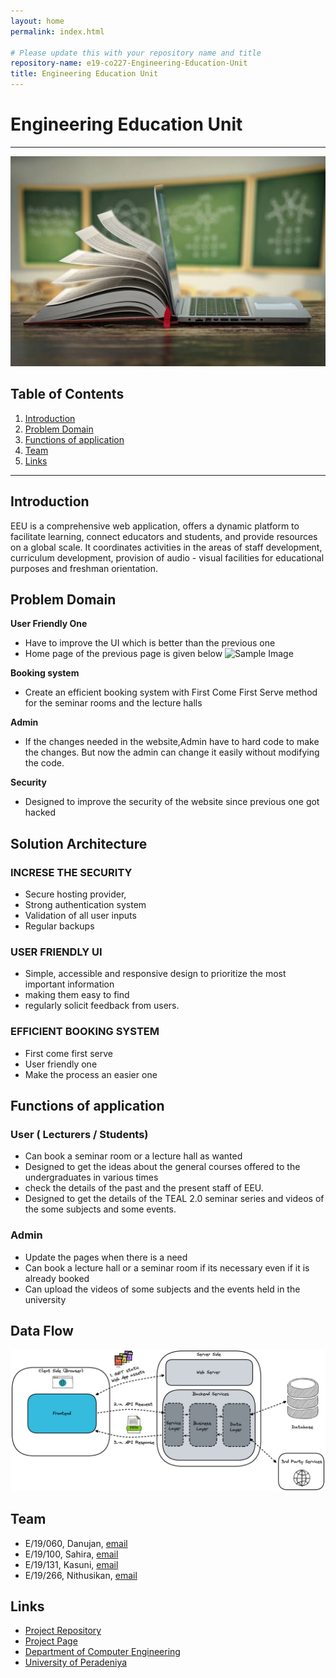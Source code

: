 ```yaml
---
layout: home
permalink: index.html

# Please update this with your repository name and title
repository-name: e19-co227-Engineering-Education-Unit
title: Engineering Education Unit
---
```


[comment]: # "This is the standard layout for the project, but you can clean this and use your own template"

# Engineering Education Unit

---

<!-- 
This is a sample image, to show how to add images to your page. To learn more options, please refer [this](https://projects.ce.pdn.ac.lk/docs/faq/how-to-add-an-image/)-->

![Sample Image](./images/Logo.jpg)
 




## Table of Contents
1. [Introduction](#introduction)
2. [Problem Domain](#problem-domain)
3. [Functions of application](#functions-of-application)
4. [Team](#team)
5. [Links](#links)

---

## Introduction

 EEU is a comprehensive web application, offers a dynamic platform to facilitate learning, connect educators and students, and provide resources on a global scale. It coordinates activities in the areas of staff development, curriculum development, provision of audio - visual facilities for educational purposes and freshman orientation.



## Problem Domain
**User Friendly One**

- Have to improve the UI which is better than the previous one
- Home page of the previous page is given below
![Sample Image](./images/ss_of_the_web_side.jpg)



**Booking system**

- Create an efficient booking system with First Come First Serve method for the seminar rooms and the lecture halls

**Admin**

- If the changes needed in the website,Admin have to hard code to make the changes. But now the admin can change it easily without modifying the code.

**Security**

- Designed to improve the security of the website since previous one got hacked

## Solution Architecture

### INCRESE THE SECURITY
- Secure hosting provider,
- Strong authentication system
- Validation of  all user inputs 
- Regular backups 

### USER FRIENDLY UI
- Simple, accessible and responsive design to prioritize the most important information
- making them easy to find
- regularly solicit feedback from users.

### EFFICIENT BOOKING SYSTEM
- First come first serve
- User friendly one
- Make the process an easier one


## Functions of application

### User ( Lecturers / Students)
- Can book a seminar room or a lecture hall as wanted
- Designed to get the ideas about the general courses offered to the undergraduates in various times
- check the details of the past and the present staff of EEU.
- Designed to get the details of the TEAL 2.0 seminar series and videos of the some subjects and some events.

### Admin
- Update the pages when there is a need 
- Can book a lecture hall or a seminar room if its necessary even if it is already booked 
- Can upload the videos of some subjects and the events held in the university

## Data Flow
![Sample Image](./images/Data_flow.png)


## Team
-  E/19/060, Danujan, [email](mailto:e19060@eng.pdn.ac.lk)
-  E/19/100, Sahira, [email](mailto:e19100@eng.pdn.ac.lk)
-  E/19/131, Kasuni, [email](mailto:e19131@eng.pdn.ac.lk)
-  E/19/266, Nithusikan, [email](mailto:e19266@eng.pdn.ac.lk)



## Links

- [Project Repository](https://github.com/cepdnaclk/e19-co227-Engineering-Education-Unit)
- [Project Page](https://cepdnaclk.github.io/e19-co227-Engineering-Education-Unit/)
- [Department of Computer Engineering](http://www.ce.pdn.ac.lk/)
- [University of Peradeniya](https://eng.pdn.ac.lk/)


[//]: # (Please refer this to learn more about Markdown syntax)
[//]: # (https://github.com/adam-p/markdown-here/wiki/Markdown-Cheatsheet)
